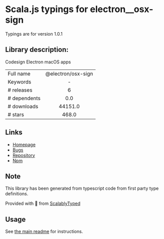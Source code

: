 
# Scala.js typings for electron__osx-sign

Typings are for version 1.0.1

## Library description:
Codesign Electron macOS apps

|                    |                 |
| ------------------ | :-------------: |
| Full name          | @electron/osx-sign |
| Keywords           | - |
| # releases         | 6 |
| # dependents       | 0.0 |
| # downloads        | 44151.0 |
| # stars            | 468.0 |

## Links
- [Homepage](https://github.com/electron/osx-sign)
- [Bugs](https://github.com/electron/osx-sign/issues)
- [Repository](https://github.com/electron/osx-sign)
- [Npm](https://www.npmjs.com/package/%40electron%2Fosx-sign)
    


## Note
This library has been generated from typescript code from first party type definitions.

Provided with :purple_heart: from [ScalablyTyped](https://github.com/oyvindberg/ScalablyTyped)

## Usage
See [the main readme](../../readme.md) for instructions.


